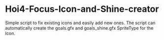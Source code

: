 # Hoi4-Focus-Icon-and-Shine-creator
Simple script to fix existing icons and easily add new ones. The script can automatically create the goals.gfx and goals_shine.gfx SpriteType for the Icon.
